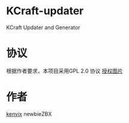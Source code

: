 # KCraft-updater
KCraft Updater and Generator

# 协议
根据作者要求，本项目采用GPL 2.0 协议
[授权图片](https://s2.ax1x.com/2020/01/10/l4nFpQ.png)

# 作者
 [kenvix](https://kenvix.com)
 newbieZBX
